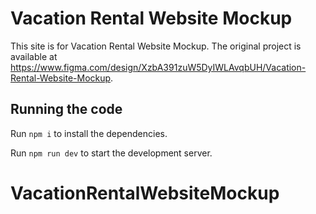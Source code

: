 
  # Vacation Rental Website Mockup

  This site is for Vacation Rental Website Mockup. The original project is available at https://www.figma.com/design/XzbA391zuW5DyIWLAvqbUH/Vacation-Rental-Website-Mockup.

  ## Running the code

  Run `npm i` to install the dependencies.

  Run `npm run dev` to start the development server.
  # VacationRentalWebsiteMockup

